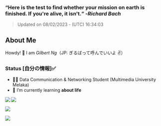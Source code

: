 ### **<q>Here is the test to find whether your mission on earth is finished. If you're alive, it isn't.</q>** -<em>Richard Bach</em>
> Updated on 08/02/2023 - (UTC) 16:34:03


## About Me

Howdy! 👋 I am *Gilbert Ng*（JP: ぎるばって呼んでいいよ ✌️）

### Status [自分の情報]✅

- 🙍‍♂️ Data Communication & Networking Student (Multimedia University Melaka)
- 🌱 I’m currently learning **about life**


<div><img align="left" src="https://github-readme-stats.vercel.app/api/top-langs/?username=ngzhekai&layout=compact&theme=material-palenight&hide_border=true" /><img align="center" src="https://github-readme-stats.vercel.app/api?username=ngzhekai&show_icons=true&theme=material-palenight&hide_border=true" /></div>

![](https://www.codewars.com/users/Giruba/badges/large)

![](https://www.gif-vif.com/media/Hackerman.gif)

